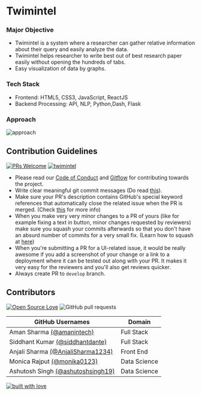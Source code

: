 # Twimintel

### Major Objective

* Twimintel is a system where a researcher can gather relative information about their query and easily analyze the data.
* Twimintel helps researcher to write best out of best research paper easily without opening the hundreds of tabs.
* Easy visualization of data by graphs.

### Tech Stack

* Frontend: HTML5, CSS3, JavaScript, ReactJS
* Backend Processing: API, NLP, Python,Dash, Flask

### Approach
![approach](approach.png)

## Contribution Guidelines 

[![PRs Welcome](https://img.shields.io/badge/PRs-welcome-brightgreen.svg?style=flat&logo=git&logoColor=white)](https://github.com/twimbit) [![twimintel](https://img.shields.io/badge/Author-@amanintech-gray.svg?colorA=gray&colorB=dodgerblue&logo=github)](https://github.com/twimbit) 

- Please read our [Code of Conduct](https://github.com/twimbit/twimintel/blob/master/CONTRIBUTING.md) and [Gitflow](https://github.com/twimbit/AnjaliSharma1234/blob/master/CONTRIBUTING.md) for contributing towards the project.
- Write clear meaningful git commit messages (Do read [this](http://chris.beams.io/posts/git-commit/)).
- Make sure your PR's description contains GitHub's special keyword references that automatically close the related issue when the PR is merged. (Check [this](https://github.com/blog/1506-closing-issues-via-pull-requests) for more info)
- When you make very very minor changes to a PR of yours (like for example fixing a text in button, minor changes requested by reviewers) make sure you squash your commits afterwards so that you don't have an absurd number of commits for a very small fix. (Learn how to squash at [here](https://davidwalsh.name/squash-commits-git))
- When you're submitting a PR for a UI-related issue, it would be really awesome if you add a screenshot of your change or a link to a deployment where it can be tested out along with your PR. It makes it very easy for the reviewers and you'll also get reviews quicker.
- Always create PR to `develop` branch.


## Contributors

[![Open Source Love](https://badges.frapsoft.com/os/v2/open-source.svg?v=103)](https://github.com/twimbit/twimintel) ![GitHub pull requests](https://img.shields.io/github/issues-pr-closed-raw/twimbit/twimintel?logo=git&logoColor=white) 

| GitHub Usernames                                             | Domain     |
| ------------------------------------------------------------ | ---------- |
| Aman Sharma [(@amanintech)](https://github.com/amanintech) | Full Stack |
| Siddhant Kumar [(@siddhantdante)](https://github.com/siddhantdante) | Full Stack |
| Anjali Sharma [(@AnjaliSharma1234)](https://github.com/AnjaliSharma1234) | Front End  |
| Monica Rajput [(@monika0123)](https://github.com/monika0123) | Data Science  |
| Ashutosh Singh [(@ashutoshsingh19)](https://github.com/ashutoshsingh19) | Data Science  |

[![built with love](https://forthebadge.com/images/badges/built-with-love.svg)](https://github.com/AnjaliSharma1234/)

